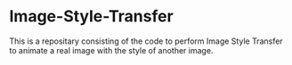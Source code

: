 # Image-Style-Transfer
This is a repositary consisting of the code to perform Image Style Transfer to animate a real image with the style of another image.
